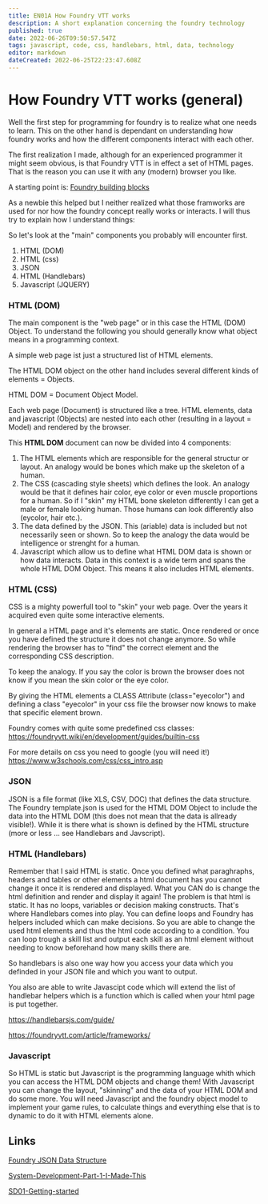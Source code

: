```yaml
---
title: EN01A How Foundry VTT works
description: A short explanation concerning the foundry technology
published: true
date: 2022-06-26T09:50:57.547Z
tags: javascript, code, css, handlebars, html, data, technology
editor: markdown
dateCreated: 2022-06-25T22:23:47.608Z
---
```


# How Foundry VTT works (general)

Well the first step for programming for foundry is to realize what one needs to learn. This on the other hand is dependant on understanding how foundry works and how the different components interact with each other.

The first realization I made, although for an experienced programmer it might seem obvious, is that Foundry VTT is in effect a set of HTML pages. That is the reason you can use it with any (modern) browser you like.

A starting point is:
[Foundry building blocks](https://foundryvtt.com/article/frameworks/)

As a newbie this helped but I neither realized what those framworks are used for nor how the foundry concept really works or interacts. I will thus try to explain how I understand things:

So let's look at the "main" components you probably will encounter first.

1. HTML (DOM)
1. HTML (css)
1. JSON
1. HTML (Handlebars)
1. Javascript (JQUERY)


### HTML (DOM)
The main component is the "web page" or in this case the HTML (DOM) Object. To understand the following you should generally know what object means in a programming context.

A simple web page ist just a structured list of HTML elements.

The HTML DOM object on the other hand includes several different kinds of elements = Objects.

HTML DOM = Document Object Model. 

Each web page (Document) is structured like a tree. HTML elements, data and javascript (Objects) are nested into each other (resulting in a layout = Model) and rendered by the browser.

This **HTML DOM** document can now be divided into 4  components:

1. The HTML elements which are responsible for the general structur or layout. An analogy would be bones which make up the skeleton of a human.
1. The CSS (cascading style sheets) which defines the look. An analogy would be that it defines hair color, eye color or even muscle proportions for a human. So if I "skin" my HTML bone skeleton differently I can get a male or female looking human. Those humans can look differently also (eycolor, hair etc.).
1. The data defined by the JSON. This (ariable) data is included but not necessarily seen or shown. So to keep the analogy the data would be intelligence or strenght for a human.
1. Javascript which allow us to define what HTML DOM data is shown or how data interacts. Data in this context is a wide term and spans the whole HTML DOM Object. This means it also includes HTML elements.

### HTML (CSS)
CSS is a mighty powerfull tool to "skin" your web page. Over the years it acquired even quite some interactive elements.

In general a HTML page and it's elements are static. Once rendered or once you have defined the structure it does not change anymore. So while rendering the browser has to "find" the correct element and the corresponding CSS description.

To keep the analogy. If you say the color is brown the browser does not know if you mean the skin color or the eye color.

By giving the HTML elements a CLASS Attribute (class="eyecolor") and defining a class "eyecolor" in your css file the browser now knows to make that specific element brown.

Foundry comes with quite some predefined css classes:
https://foundryvtt.wiki/en/development/guides/builtin-css

For more details on css you need to google (you will need it!)
https://www.w3schools.com/css/css_intro.asp

### JSON
JSON is a file format (like XLS, CSV, DOC) that defines the data structure. The Foundry template.json is used for the HTML DOM Object to include the data into the HTML DOM (this does not mean that the data is allready visible!). While it is there what is shown is defined by the HTML structure (more or less ... see Handlebars and Javscript).

### HTML (Handlebars)
Remember that I said HTML is static. Once you defined what paraghraphs, headers and tables or other elements a html document has you cannot change it once it is rendered and displayed.
What you CAN do is change the html definition and render and display it again!
The problem is that html is static. It has no loops, variables or decision making constructs.
That's where Handlebars comes into play. You can define loops and Foundry has helpers included which can make decisions.
So you are able to change the used html elements and thus the html code according to a condition. You can loop trough a skill list and output each skill as an html element without needing to know beforehand how many skills there are.

So handlebars is also one way how you access your data which you definded in your JSON file and which you want to output.

You also are able to write Javascipt code which will extend the list of handlebar helpers which is a function which is called when your html page is put together.

https://handlebarsjs.com/guide/

https://foundryvtt.com/article/frameworks/

### Javascript
So HTML is static but Javascript is the programming language whith which you can access the HTML DOM objects and change them!
With Javascript you can change the layout, "skinning" and the data of your HTML DOM and do some more. You will need Javascript and the foundry object model to implement your game rules, to calculate things and everything else that is to dynamic to do it with HTML elements alone.

## Links
[Foundry JSON Data Structure](https://foundryvtt.com/article/system-development/)

[System-Development-Part-1-I-Made-This](/en/development/guides/System-Development-for-Beginners/System-Development-Part-1-I-Made-This)

[SD01-Getting-started](/en/development/guides/SD-tutorial/SD01-Getting-started)